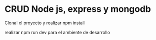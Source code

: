 # CRUD Node js, express y mongodb

Clonal el proyecto y realizar npm install

realizar npm run dev para el ambiente de desarrollo



